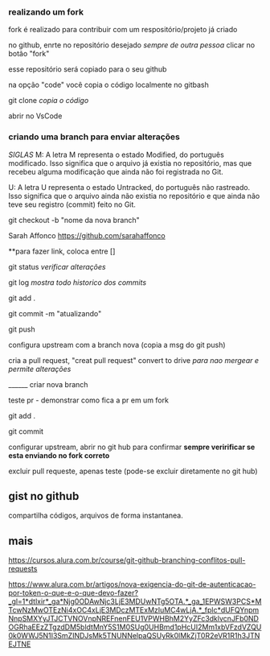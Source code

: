 ### realizando um fork
fork é realizado para contribuir com um respositório/projeto já criado

no github, enrte no repositório desejado *sempre de outra pessoa* 
clicar no botão "fork"

esse repositório será copiado para o seu github

na opção "code" você copia o código localmente no gitbash

git clone *copia o código*

abrir no VsCode

### criando uma branch para enviar alterações 
*SIGLAS*
M: A letra M representa o estado Modified, do português modificado. Isso significa que o arquivo já existia no repositório, mas que recebeu alguma modificação que ainda não foi registrada no Git.

U: A letra U representa o estado Untracked, do português não rastreado. Isso significa que o arquivo ainda não existia no repositório e que ainda não teve seu registro (commit) feito no Git.

git checkout -b "nome da nova branch"

Sarah Affonco https://github.com/sarahaffonco

**para fazer link, coloca entre [] 

git status *verificar alterações*

git log *mostra todo historico dos commits*

git add .

git commit -m "atualizando"

git push

configura upstream com a branch nova (copia a msg do git push)

cria a pull request, "creat pull request" convert to drive *para nao mergear e permite alterações*

______ criar nova branch

teste pr - demonstrar como fica a pr em um fork

git add .

git commit 

configurar upstream, abrir no git hub para confirmar **sempre veririficar se esta enviando no fork correto**

excluir pull requeste, apenas teste (pode-se excluir diretamente no git hub)




## gist no github
compartilha códigos, arquivos de forma instantanea.


## mais

https://cursos.alura.com.br/course/git-github-branching-conflitos-pull-requests

https://www.alura.com.br/artigos/nova-exigencia-do-git-de-autenticacao-por-token-o-que-e-o-que-devo-fazer?_gl=1*dtlxir*_ga*Njg0ODAwNjc3LjE3MDUwNTg5OTA.*_ga_1EPWSW3PCS*MTcwNzMwOTEzNi4xOC4xLjE3MDczMTExMzIuMC4wLjA.*_fplc*dUFQYnpmNnpSMXYyJTJCTVNOVnpNREFnenFEU1VPWHBhM2YyZFc3dklvcnJFb0NDOGRhaEEzZTgzdDM5bldtMnY5S1M0SUg0UHBmd1pHcUI2Mm1xbVFzdVZQU0k0WWJ5N1I3SmZINDJsMk5TNUNNelpaQSUyRk0lMkZjT0R2eVR1R1h3JTNEJTNE